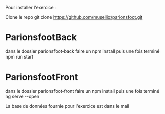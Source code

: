 
Pour installer l'exercice : 

Clone le repo
git clone https://github.com/musellix/parionsfoot.git

# ParionsfootBack
dans le dossier parionsfoot-back
faire un npm install
puis une fois terminé
npm run start

# ParionsfootFront
dans le dossier parionsfoot-front
faire un npm install
puis une fois terminé
ng serve --open


La base de données fournie pour l'exercice est dans le mail



